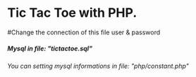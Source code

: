 # Tic Tac Toe with PHP.
#Change the connection of this file user & password
<h5>Mysql in file: "tictactoe.sql"</h5>
<h6>You can setting mysql informations in file: "php/constant.php"</h6>


